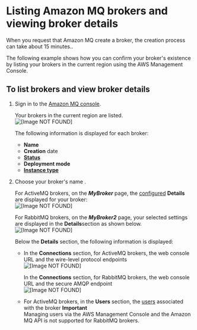 # Listing Amazon MQ brokers and viewing broker details<a name="amazon-mq-listing-brokers"></a>

When you request that Amazon MQ create a broker, the creation process can take about 15 minutes\.\.

The following example shows how you can confirm your broker's existence by listing your brokers in the current region using the AWS Management Console\.

## To list brokers and view broker details<a name="listing-all-brokers-console"></a>

1. Sign in to the [Amazon MQ console](https://console.aws.amazon.com/amazon-mq/)\.

   Your brokers in the current region are listed\.  
![\[Image NOT FOUND\]](http://docs.aws.amazon.com/amazon-mq/latest/developer-guide/images/amazon-mq-brokers-console.png)

   The following information is displayed for each broker:
   + **Name**
   + **Creation** date
   + [**Status**](broker-statuses.md)
   + **Deployment mode**
   + [**Instance type**](broker-instance-types.md)

1. Choose your broker's name \.

   For ActiveMQ brokers, on the ***MyBroker*** page, the [configured](configuration.md) **Details** are displayed for your broker:  
![\[Image NOT FOUND\]](http://docs.aws.amazon.com/amazon-mq/latest/developer-guide/images/amazon-mq-active-active-standby-detail-console.png)

   For RabbitMQ brokers, on the ***MyBroker2*** page, your selected settings are displayed in the **Details**section as shown below\.  
![\[Image NOT FOUND\]](http://docs.aws.amazon.com/amazon-mq/latest/developer-guide/images/amazon-mq-rabbit-single-instance-detail-console.png)

   Below the **Details** section, the following information is displayed:
   + In the **Connections** section, for ActiveMQ brokers, the web console URL and the wire\-level protocol endpoints  
![\[Image NOT FOUND\]](http://docs.aws.amazon.com/amazon-mq/latest/developer-guide/images/amazon-mq-active-connections-console.png)

     In the **Connections** section, for RabbitMQ brokers, the web console URL and the secure AMQP endpoint  
![\[Image NOT FOUND\]](http://docs.aws.amazon.com/amazon-mq/latest/developer-guide/images/amazon-mq-rabbit-connections-console.png)
   + For ActiveMQ brokers, in the **Users** section, the [users](user.md) associated with the broker
**Important**  
Managing users via the AWS Management Console and the Amazon MQ API is not supported for RabbitMQ brokers\.
